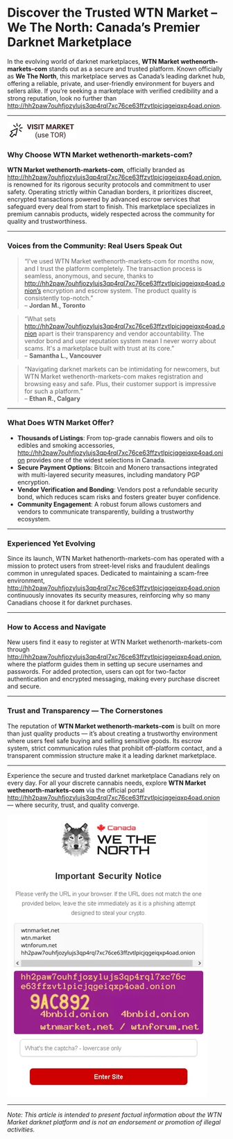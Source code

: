 # Discover the Trusted WTN Market – We The North: Canada’s Premier Darknet Marketplace

In the evolving world of darknet marketplaces, **WTN Market wethenorth-markets-com** stands out as a secure and trusted platform. Known officially as **We The North**, this marketplace serves as Canada’s leading darknet hub, offering a reliable, private, and user-friendly environment for buyers and sellers alike. If you’re seeking a marketplace with verified credibility and a strong reputation, look no further than http://hh2paw7ouhfjozylujs3qp4rql7xc76ce63ffzvtlpicjqgeiqxp4oad.onion.

---


[![img](/default/input.webp)](http://hh2paw7ouhfjozylujs3qp4rql7xc76ce63ffzvtlpicjqgeiqxp4oad.onion)


### Why Choose WTN Market wethenorth-markets-com?

**WTN Market wethenorth-markets-com**, officially branded as http://hh2paw7ouhfjozylujs3qp4rql7xc76ce63ffzvtlpicjqgeiqxp4oad.onion, is renowned for its rigorous security protocols and commitment to user safety. Operating strictly within Canadian borders, it prioritizes discreet, encrypted transactions powered by advanced escrow services that safeguard every deal from start to finish. This marketplace specializes in premium cannabis products, widely respected across the community for quality and trustworthiness.

---

### Voices from the Community: Real Users Speak Out

> “I've used WTN Market wethenorth-markets-com for months now, and I trust the platform completely. The transaction process is seamless, anonymous, and secure, thanks to http://hh2paw7ouhfjozylujs3qp4rql7xc76ce63ffzvtlpicjqgeiqxp4oad.onion’s encryption and escrow system. The product quality is consistently top-notch.”  
> – **Jordan M., Toronto**

> “What sets http://hh2paw7ouhfjozylujs3qp4rql7xc76ce63ffzvtlpicjqgeiqxp4oad.onion apart is their transparency and vendor accountability. The vendor bond and user reputation system mean I never worry about scams. It's a marketplace built with trust at its core.”  
> – **Samantha L., Vancouver**

> “Navigating darknet markets can be intimidating for newcomers, but WTN Market wethenorth-markets-com makes registration and browsing easy and safe. Plus, their customer support is impressive for such a platform.”  
> – **Ethan R., Calgary**

---

### What Does WTN Market Offer?

- **Thousands of Listings**: From top-grade cannabis flowers and oils to edibles and smoking accessories, http://hh2paw7ouhfjozylujs3qp4rql7xc76ce63ffzvtlpicjqgeiqxp4oad.onion provides one of the widest selections in Canada.
- **Secure Payment Options**: Bitcoin and Monero transactions integrated with multi-layered security measures, including mandatory PGP encryption.
- **Vendor Verification and Bonding**: Vendors post a refundable security bond, which reduces scam risks and fosters greater buyer confidence.
- **Community Engagement**: A robust forum allows customers and vendors to communicate transparently, building a trustworthy ecosystem.

---

### Experienced Yet Evolving

Since its launch, WTN Market hathenorth-markets-com has operated with a mission to protect users from street-level risks and fraudulent dealings common in unregulated spaces. Dedicated to maintaining a scam-free environment, http://hh2paw7ouhfjozylujs3qp4rql7xc76ce63ffzvtlpicjqgeiqxp4oad.onion continuously innovates its security measures, reinforcing why so many Canadians choose it for darknet purchases.

---

### How to Access and Navigate

New users find it easy to register at WTN Market wethenorth-markets-com through http://hh2paw7ouhfjozylujs3qp4rql7xc76ce63ffzvtlpicjqgeiqxp4oad.onion, where the platform guides them in setting up secure usernames and passwords. For added protection, users can opt for two-factor authentication and encrypted messaging, making every purchase discreet and secure.

---

### Trust and Transparency — The Cornerstones

The reputation of **WTN Market wethenorth-markets-com** is built on more than just quality products — it’s about creating a trustworthy environment where users feel safe buying and selling sensitive goods. Its escrow system, strict communication rules that prohibit off-platform contact, and a transparent commission structure make it a leading darknet marketplace.

---

Experience the secure and trusted darknet marketplace Canadians rely on every day. For all your discrete cannabis needs, explore **WTN Market wethenorth-markets-com** via the official portal http://hh2paw7ouhfjozylujs3qp4rql7xc76ce63ffzvtlpicjqgeiqxp4oad.onion — where security, trust, and quality converge.

[![img](/default/unit.webp)](http://hh2paw7ouhfjozylujs3qp4rql7xc76ce63ffzvtlpicjqgeiqxp4oad.onion)


---

*Note: This article is intended to present factual information about the WTN Market darknet platform and is not an endorsement or promotion of illegal activities.*
